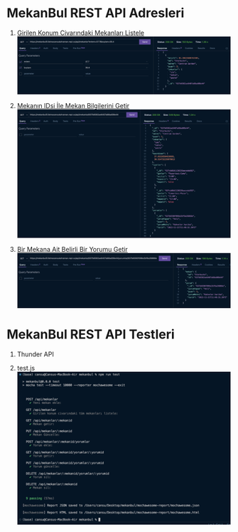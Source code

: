 # MekanBul REST API Adresleri

1. [Girilen Konum Civarındaki Mekanları Listele](https://mekanbul5.fatmacansukahraman.repl.co/api/mekanlar?enlem=37.7&boylam=35.4)
![Girilen Konum Civarındaki Mekanları Listele](./resimler/yakindakiMekanlar.png)

2. [Mekanın IDsi İle Mekan Bilgilerini Getir](https://mekanbul5.fatmacansukahraman.repl.co/api/mekanlar/637b6582ae6407a68ad08e44)
![Mekanın IDsi İle Mekan Bilgilerini Getir](./resimler/birMekan.png)

3. [Bir Mekana Ait Belirli Bir Yorumu Getir](https://mekanbul5.fatmacansukahraman.repl.co/api/mekanlar/637b6582ae6407a68ad08e44/yorumlar/637b6590f096e2bf6a26866e)
![Bir Mekana Ait Belirli Bir Yorumu Getir](./resimler/birYorum.png)

# MekanBul REST API Testleri

1. Thunder API


2. test.js
![test.js ile Test](./resimler/testjs.png)

